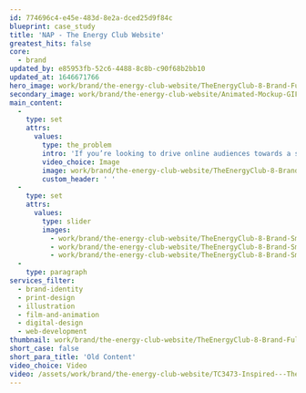 ```yaml
---
id: 774696c4-e45e-483d-8e2a-dced25d9f84c
blueprint: case_study
title: 'NAP - The Energy Club Website'
greatest_hits: false
core:
  - brand
updated_by: e85953fb-52c6-4488-8c8b-c90f68b2bb10
updated_at: 1646671766
hero_image: work/brand/the-energy-club-website/TheEnergyClub-8-Brand-Full-Image-2732x1536.jpg
secondary_image: work/brand/the-energy-club-website/Animated-Mockup-GIF-2.gif
main_content:
  -
    type: set
    attrs:
      values:
        type: the_problem
        intro: 'If you’re looking to drive online audiences towards a specific product or service, a landing page is just the ticket. Inspired Energy’s sub-brand, The Energy Club, approached us to develop a page to promote their mobile app, where business owners can track and manage their energy use. Against the backdrop of Inspired’s midnight blue, the punchy gradient really sets The Energy Club’s branding apart. But what really brings this one to life is the animated header, which is the kind of unexpected extras you can expect us to suggest when you work with us.'
        video_choice: Image
        image: work/brand/the-energy-club-website/TheEnergyClub-8-Brand-Large-927x522-1.jpg
        custom_header: ' '
  -
    type: set
    attrs:
      values:
        type: slider
        images:
          - work/brand/the-energy-club-website/TheEnergyClub-8-Brand-Small-740x416.25-1.jpg
          - work/brand/the-energy-club-website/TheEnergyClub-8-Brand-Small-740x416.25-4.jpg
          - work/brand/the-energy-club-website/TheEnergyClub-8-Brand-Small-740x416.25-3.jpg
  -
    type: paragraph
services_filter:
  - brand-identity
  - print-design
  - illustration
  - film-and-animation
  - digital-design
  - web-development
thumbnail: work/brand/the-energy-club-website/TheEnergyClub-8-Brand-Full-Image-2732x1536.jpg
short_case: false
short_para_title: 'Old Content'
video_choice: Video
video: /assets/work/brand/the-energy-club-website/TC3473-Inspired---The-Energy-Club-Scenes-v1---Animation-Blue-BG.mp4
---
```

